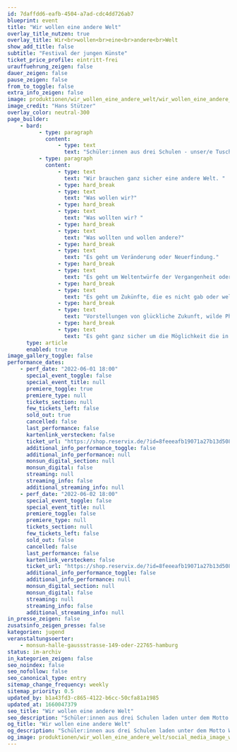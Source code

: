 ```yaml
---
id: 7daffdd6-eafb-4504-a7ad-cdc4dd726ab7
blueprint: event
title: "Wir wollen eine andere Welt"
overlay_title_nutzen: true
overlay_title: Wir<br>wollen<br>eine<br>andere<br>Welt
show_add_title: false
subtitle: "Festival der jungen Künste"
ticket_price_profile: eintritt-frei
urauffuehrung_zeigen: false
dauer_zeigen: false
pause_zeigen: false
from_to_toggle: false
extra_info_zeigen: false
image: produktionen/wir_wollen_eine_andere_welt/wir_wollen_eine_andere_welt_c_hans_stuetzer.jpg
image_credit: "Hans Stützer"
overlay_color: neutral-300
page_builder:
    - bard:
          - type: paragraph
            content:
                - type: text
                  text: "Schüler:innen aus drei Schulen - unser/e Tuschpartner:in das Heinrich-Heine Gymnasium Poppenbüttel, unser/e zukünftige/r Tuschpartner:in das Helmut Schmidt Gymnasium Wilhelmsburg und unser/e längjährige Kooperationschule das Gymnasium Othmarschen -  laden unter dem Motto WIR WOLLEN EINE ANDERE WELT zu Kunst, Musik und Theater ein."
          - type: paragraph
            content:
                - type: text
                  text: "Wir brauchen ganz sicher eine andere Welt. "
                - type: hard_break
                - type: text
                  text: "Was wollen wir?"
                - type: hard_break
                - type: text
                  text: "Was wollten wir? "
                - type: hard_break
                - type: text
                  text: "Was wollten und wollen andere?"
                - type: hard_break
                - type: text
                  text: "Es geht um Veränderung oder Neuerfindung."
                - type: hard_break
                - type: text
                  text: "Es geht um Weltentwürfe der Vergangenheit oder der Zukunft. "
                - type: hard_break
                - type: text
                  text: "Es geht um Zukünfte, die es nicht gab oder welche die geworden sind - um bedrückende oder befreiende Welten."
                - type: hard_break
                - type: text
                  text: "Vorstellungen von glückliche Zukunft, wilde Phantasmen oder Enttäuschungen."
                - type: hard_break
                - type: text
                  text: "Es geht ganz sicher um die Möglichkeit die in uns Menschen steckt, die Möglichkeit die Welt zu verändern.“"
      type: article
      enabled: true
image_gallery_toggle: false
performance_dates:
    - perf_date: "2022-06-01 18:00"
      special_event_toggle: false
      special_event_title: null
      premiere_toggle: true
      premiere_type: null
      tickets_section: null
      few_tickets_left: false
      sold_out: true
      cancelled: false
      last_performance: false
      kartenlink_verstecken: false
      ticket_url: "https://shop.reservix.de/?id=8feeeafb19071a27b13d5083379d95183e9ab490f2f135faf80b2fecfc1ba00f2aba7ad8945f4a4292549eb86feddc1b&vID=7337&eventGrpID=405060&eventID=1945147"
      additional_info_performance_toggle: false
      additional_info_performance: null
      monsun_digital_section: null
      monsun_digital: false
      streaming: null
      streaming_info: false
      additional_streaming_info: null
    - perf_date: "2022-06-02 18:00"
      special_event_toggle: false
      special_event_title: null
      premiere_toggle: false
      premiere_type: null
      tickets_section: null
      few_tickets_left: false
      sold_out: false
      cancelled: false
      last_performance: false
      kartenlink_verstecken: false
      ticket_url: "https://shop.reservix.de/?id=8feeeafb19071a27b13d5083379d95183e9ab490f2f135faf80b2fecfc1ba00f2aba7ad8945f4a4292549eb86feddc1b&vID=7337&eventGrpID=405060&eventID=1945150"
      additional_info_performance_toggle: false
      additional_info_performance: null
      monsun_digital_section: null
      monsun_digital: false
      streaming: null
      streaming_info: false
      additional_streaming_info: null
in_presse_zeigen: false
zusatsinfo_zeigen_presse: false
kategorien: jugend
veranstaltungsoerter:
    - monsun-halle-gaussstrasse-149-oder-22765-hamburg
status: im-archiv
in_kategorien_zeigen: false
seo_noindex: false
seo_nofollow: false
seo_canonical_type: entry
sitemap_change_frequency: weekly
sitemap_priority: 0.5
updated_by: b1a43fd3-c865-4122-b6cc-50cfa81a1985
updated_at: 1660047379
seo_title: "Wir wollen eine andere Welt"
seo_description: "Schüler:innen aus drei Schulen laden unter dem Motto WIR WOLLEN EINE ANDERE WELT zu Kunst, Musik und Theater ein."
og_title: "Wir wollen eine andere Welt"
og_description: "Schüler:innen aus drei Schulen laden unter dem Motto WIR WOLLEN EINE ANDERE WELT zu Kunst, Musik und Theater ein."
og_image: produktionen/wir_wollen_eine_andere_welt/social_media_image_wir_wollen_eine_andere_welt.jpg
---
```

